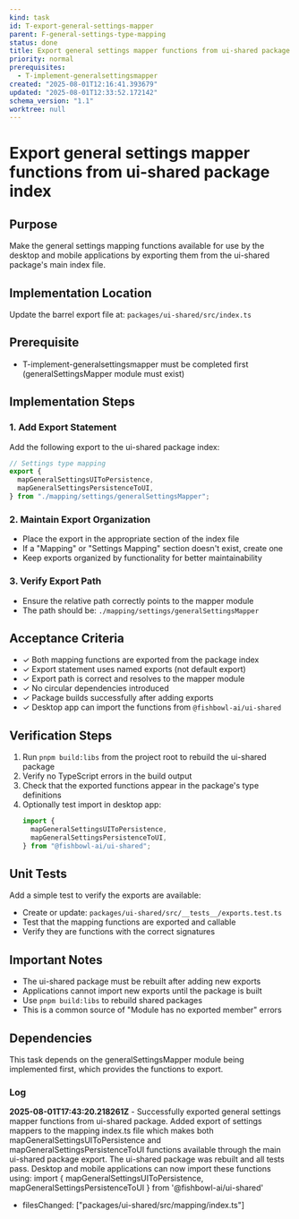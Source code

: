 ```yaml
---
kind: task
id: T-export-general-settings-mapper
parent: F-general-settings-type-mapping
status: done
title: Export general settings mapper functions from ui-shared package index
priority: normal
prerequisites:
  - T-implement-generalsettingsmapper
created: "2025-08-01T12:16:41.393679"
updated: "2025-08-01T12:33:52.172142"
schema_version: "1.1"
worktree: null
---
```


# Export general settings mapper functions from ui-shared package index

## Purpose

Make the general settings mapping functions available for use by the desktop and mobile applications by exporting them from the ui-shared package's main index file.

## Implementation Location

Update the barrel export file at: `packages/ui-shared/src/index.ts`

## Prerequisite

- T-implement-generalsettingsmapper must be completed first (generalSettingsMapper module must exist)

## Implementation Steps

### 1. Add Export Statement

Add the following export to the ui-shared package index:

```typescript
// Settings type mapping
export {
  mapGeneralSettingsUIToPersistence,
  mapGeneralSettingsPersistenceToUI,
} from "./mapping/settings/generalSettingsMapper";
```

### 2. Maintain Export Organization

- Place the export in the appropriate section of the index file
- If a "Mapping" or "Settings Mapping" section doesn't exist, create one
- Keep exports organized by functionality for better maintainability

### 3. Verify Export Path

- Ensure the relative path correctly points to the mapper module
- The path should be: `./mapping/settings/generalSettingsMapper`

## Acceptance Criteria

- ✓ Both mapping functions are exported from the package index
- ✓ Export statement uses named exports (not default export)
- ✓ Export path is correct and resolves to the mapper module
- ✓ No circular dependencies introduced
- ✓ Package builds successfully after adding exports
- ✓ Desktop app can import the functions from `@fishbowl-ai/ui-shared`

## Verification Steps

1. Run `pnpm build:libs` from the project root to rebuild the ui-shared package
2. Verify no TypeScript errors in the build output
3. Check that the exported functions appear in the package's type definitions
4. Optionally test import in desktop app:
   ```typescript
   import {
     mapGeneralSettingsUIToPersistence,
     mapGeneralSettingsPersistenceToUI,
   } from "@fishbowl-ai/ui-shared";
   ```

## Unit Tests

Add a simple test to verify the exports are available:

- Create or update: `packages/ui-shared/src/__tests__/exports.test.ts`
- Test that the mapping functions are exported and callable
- Verify they are functions with the correct signatures

## Important Notes

- The ui-shared package must be rebuilt after adding new exports
- Applications cannot import new exports until the package is built
- Use `pnpm build:libs` to rebuild shared packages
- This is a common source of "Module has no exported member" errors

## Dependencies

This task depends on the generalSettingsMapper module being implemented first, which provides the functions to export.

### Log

**2025-08-01T17:43:20.218261Z** - Successfully exported general settings mapper functions from ui-shared package. Added export of settings mappers to the mapping index.ts file which makes both mapGeneralSettingsUIToPersistence and mapGeneralSettingsPersistenceToUI functions available through the main ui-shared package export. The ui-shared package was rebuilt and all tests pass. Desktop and mobile applications can now import these functions using: import { mapGeneralSettingsUIToPersistence, mapGeneralSettingsPersistenceToUI } from '@fishbowl-ai/ui-shared'

- filesChanged: ["packages/ui-shared/src/mapping/index.ts"]

